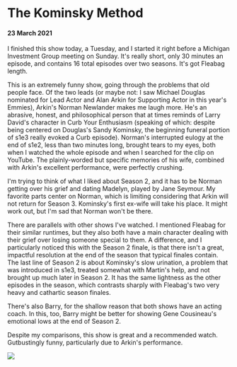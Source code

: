 # The Kominsky Method
#### 23 March 2021

I finished this show today, a Tuesday, and I started it right before a Michigan Investment Group meeting on Sunday. It's really short, only 30 minutes an episode, and contains 16 total episodes over two seasons. It's got Fleabag length.

This is an extremely funny show, going through the problems that old people face. Of the two leads (or maybe not: I saw Michael Douglas nominated for Lead Actor and Alan Arkin for Supporting Actor in this year's Emmies), Arkin's Norman Newlander makes me laugh more. He's an abrasive, honest, and philosophical person that at times reminds of Larry David's character in Curb Your Enthusiasm (speaking of which: despite being centered on Douglas's Sandy Kominsky, the beginning funeral portion of s1e3 really evoked a Curb episode). Norman's interrupted eulogy at the end of s1e2, less than two minutes long, brought tears to my eyes, both when I watched the whole episode and when I searched for the clip on YouTube. The plainly-worded but specific memories of his wife, combined with Arkin's excellent performance, were perfectly crushing.

I'm trying to think of what I liked about Season 2, and it has to be Norman getting over his grief and dating Madelyn, played by Jane Seymour. My favorite parts center on Norman, which is limiting considering that Arkin will not return for Season 3. Kominsky's first ex-wife will take his place. It might work out, but I'm sad that Norman won't be there.

There are parallels with other shows I've watched. I mentioned Fleabag for their similar runtimes, but they also both have a main character dealing with their grief over losing someone special to them. A difference, and I particularly noticed this with the Season 2 finale, is that there isn't a great, impactful resolution at the end of the season that typical finales contain. The last line of Season 2 is about Kominsky's slow urination, a problem that was introduced in s1e3, treated somewhat with Martin's help, and not brought up much later in Season 2. It has the same lightness as the other episodes in the season, which contrasts sharply with Fleabag's two very heavy and cathartic season finales.

There's also Barry, for the shallow reason that both shows have an acting coach. In this, too, Barry might be better for showing Gene Cousineau's emotional lows at the end of Season 2.

Despite my comparisons, this show is great and a recommended watch. Gutbustingly funny, particularly due to Arkin's performance.

![](https://lh3.googleusercontent.com/4rMnKsPn7Uqc_x_O1Q3hRttT4acwjMTcKf475ktN7-5Kk3bpaYlv0Y5Nb7lG8hXuH-iuT5djwNOCeaOziwvcSsIz7m_rOka1Rj_31zVYdvMMX0byqaXyFJVB42AdYT3www=w1280)